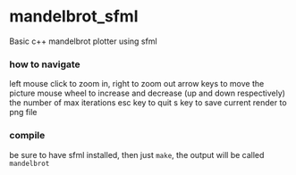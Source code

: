 # mandelbrot_sfml

Basic c++ mandelbrot plotter using sfml

### how to navigate
left mouse click to zoom in, right to zoom out
arrow keys to move the picture
mouse wheel to increase and decrease (up and down respectively) the number of max iterations
esc key to quit
s key to save current render to png file

### compile
be sure to have sfml installed, then just `make`, the output will be called `mandelbrot`
